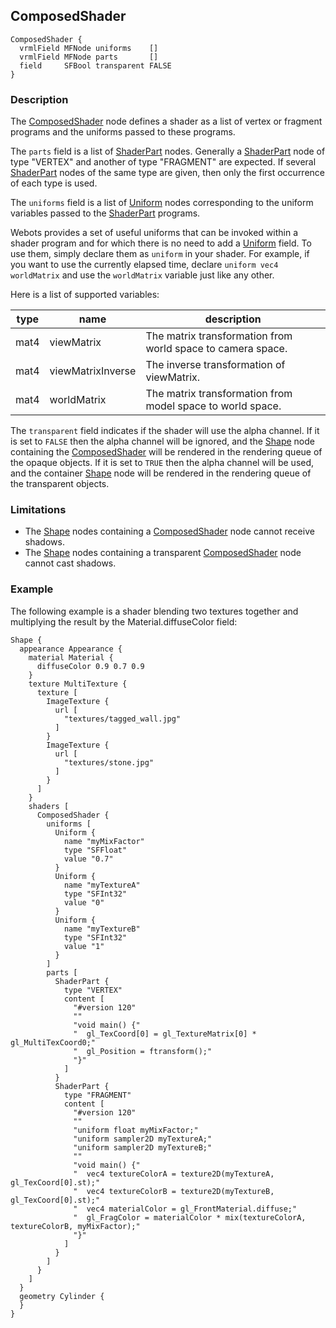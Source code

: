 ## ComposedShader

```
ComposedShader {
  vrmlField MFNode uniforms    []
  vrmlField MFNode parts       []
  field     SFBool transparent FALSE
}
```

### Description

The [ComposedShader](#composedshader) node defines a shader as a list of vertex or fragment programs and the uniforms passed to these programs.

The `parts` field is a list of [ShaderPart](shaderpart.md) nodes.
Generally a [ShaderPart](shaderpart.md) node of type "VERTEX" and another of type "FRAGMENT" are expected.
If several [ShaderPart](shaderpart.md) nodes of the same type are given, then only the first occurrence of each type is used.

The `uniforms` field is a list of [Uniform](uniform.md) nodes corresponding to the uniform variables passed to the [ShaderPart](shaderpart.md) programs.

Webots provides a set of useful uniforms that can be invoked within a shader program and for which there is no need to add a [Uniform](uniform.md) field. To use them, simply declare them as `uniform` in your shader. For example, if you want to use the currently elapsed time, declare `uniform vec4 worldMatrix` and use the `worldMatrix` variable just like any other.

Here is a list of supported variables:

| type | name              | description                                                 |
|------|-------------------|-------------------------------------------------------------|
| mat4 | viewMatrix        | The matrix transformation from world space to camera space. |
| mat4 | viewMatrixInverse | The inverse transformation of viewMatrix.                   |
| mat4 | worldMatrix       | The matrix transformation from model space to world space.  |

The `transparent` field indicates if the shader will use the alpha channel.
If it is set to `FALSE` then
the alpha channel will be ignored,
and the [Shape](shape.md) node containing the [ComposedShader](#composedshader) will be rendered
in the rendering queue of the opaque objects.
If it is set to `TRUE` then
the alpha channel will be used,
and the container [Shape](shape.md) node will be rendered
in the rendering queue of the transparent objects.


### Limitations

- The [Shape](shape.md) nodes containing a [ComposedShader](#composedshader) node cannot receive shadows.
- The [Shape](shape.md) nodes containing a transparent [ComposedShader](#composedshader) node cannot cast shadows.


### Example

The following example is a shader blending two textures together and multiplying the result by the Material.diffuseColor field:

```
Shape {
  appearance Appearance {
    material Material {
      diffuseColor 0.9 0.7 0.9
    }
    texture MultiTexture {
      texture [
        ImageTexture {
          url [
            "textures/tagged_wall.jpg"
          ]
        }
        ImageTexture {
          url [
            "textures/stone.jpg"
          ]
        }
      ]
    }
    shaders [
      ComposedShader {
        uniforms [
          Uniform {
            name "myMixFactor"
            type "SFFloat"
            value "0.7"
          }
          Uniform {
            name "myTextureA"
            type "SFInt32"
            value "0"
          }
          Uniform {
            name "myTextureB"
            type "SFInt32"
            value "1"
          }
        ]
        parts [
          ShaderPart {
            type "VERTEX"
            content [
              "#version 120"
              ""
              "void main() {"
              "  gl_TexCoord[0] = gl_TextureMatrix[0] * gl_MultiTexCoord0;"
              "  gl_Position = ftransform();"
              "}"
            ]
          }
          ShaderPart {
            type "FRAGMENT"
            content [
              "#version 120"
              ""
              "uniform float myMixFactor;"
              "uniform sampler2D myTextureA;"
              "uniform sampler2D myTextureB;"
              ""
              "void main() {"
              "  vec4 textureColorA = texture2D(myTextureA, gl_TexCoord[0].st);"
              "  vec4 textureColorB = texture2D(myTextureB, gl_TexCoord[0].st);"
              "  vec4 materialColor = gl_FrontMaterial.diffuse;"
              "  gl_FragColor = materialColor * mix(textureColorA, textureColorB, myMixFactor);"
              "}"
            ]
          }
        ]
      }
    ]
  }
  geometry Cylinder {
  }
}
```
